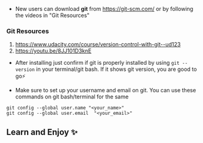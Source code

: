 - New users can download **git** from https://git-scm.com/ or by following the videos in "Git Resources"
### Git Resources
1. https://www.udacity.com/course/version-control-with-git--ud123
2. https://youtu.be/8JJ101D3knE

- After installing just confirm if git is properly installed by using ``git --version`` in your terminal/git bash. If it shows git version, you are good to go⚡

- Make sure to set up your username and email on git. You can use these commands on git bash/terminal for the same
```
git config --global user.name "<your_name>" 
git config --global user.email  "<your_email>" 
```

## Learn and Enjoy ✨

